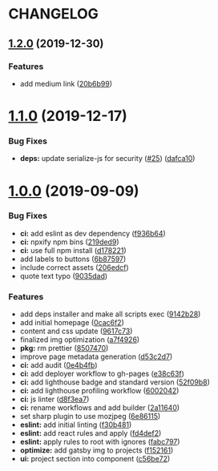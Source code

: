 # CHANGELOG
## [1.2.0](https://github.com/D-Nice/solinfra-homepage/compare/v1.1.0...v1.2.0) (2019-12-30)


### Features

* add medium link ([20b6b99](https://github.com/D-Nice/solinfra-homepage/commit/20b6b99db99fd1a60a865973b4e0ed8d61d2d0d3))

# [1.1.0](https://github.com/D-Nice/solinfra-homepage/compare/v1.0.0...v1.1.0) (2019-12-17)


### Bug Fixes

* **deps:** update serialize-js for security ([#25](https://github.com/D-Nice/solinfra-homepage/issues/25)) ([dafca10](https://github.com/D-Nice/solinfra-homepage/commit/dafca105f52985ec77b3dc85fe36d260d92a2a0e))



# [1.0.0](https://github.com/D-Nice/solinfra-homepage/compare/0cac6f24d7901eb4783e47f0acdc9fa4be3dac3b...v1.0.0) (2019-09-09)


### Bug Fixes

* **ci:** add eslint as dev dependency ([f936b64](https://github.com/D-Nice/solinfra-homepage/commit/f936b649868e927bf9cdc46f27965c202662b57b))
* **ci:** npxify npm bins ([219ded9](https://github.com/D-Nice/solinfra-homepage/commit/219ded92f5ca6923078ac4036fe9a26628edac58))
* **ci:** use full npm install ([d178221](https://github.com/D-Nice/solinfra-homepage/commit/d17822199d867ce3a4b32b15878741fe4352a83b))
* add labels to buttons ([6b87597](https://github.com/D-Nice/solinfra-homepage/commit/6b875979e4ce2f85dc18905f85260419b451c849))
* include correct assets ([206edcf](https://github.com/D-Nice/solinfra-homepage/commit/206edcfb041afb715f303c7ca4b5afb1f4111a8c))
* quote text typo ([9035dad](https://github.com/D-Nice/solinfra-homepage/commit/9035dad1f002185d66f64438bee7a4280bd40b29))


### Features

* add deps installer and make all scripts exec ([9142b28](https://github.com/D-Nice/solinfra-homepage/commit/9142b284d5b4b4eff82f8bee7114ec5cf44a5615))
* add initial homepage ([0cac6f2](https://github.com/D-Nice/solinfra-homepage/commit/0cac6f24d7901eb4783e47f0acdc9fa4be3dac3b))
* content and css update ([9617c73](https://github.com/D-Nice/solinfra-homepage/commit/9617c73d680109f59b88b26ae07c09dd647e499b))
* finalized img optimization ([a7f4926](https://github.com/D-Nice/solinfra-homepage/commit/a7f4926ac66a756b89ec2deff29ccb069011baeb))
* **pkg:** rm prettier ([8507470](https://github.com/D-Nice/solinfra-homepage/commit/8507470b586686bb15e9b066fef7606f366c5782))
* improve page metadata generation ([d53c2d7](https://github.com/D-Nice/solinfra-homepage/commit/d53c2d7b037f59923cd46d572ffdc18d86c61ea5))
* **ci:** add audit ([0e4b4fb](https://github.com/D-Nice/solinfra-homepage/commit/0e4b4fb4e71b654d6669ff52605aec254dbbd7e2))
* **ci:** add deployer workflow to gh-pages ([e38c63f](https://github.com/D-Nice/solinfra-homepage/commit/e38c63f0e1a780cf80d8c04720ed18c3dfc1ac53))
* **ci:** add lighthouse badge and standard version ([52f09b8](https://github.com/D-Nice/solinfra-homepage/commit/52f09b8d7b6de804f18c9befe41b7b8c7a3c972f))
* **ci:** add lighthouse profiling workflow ([6002042](https://github.com/D-Nice/solinfra-homepage/commit/60020427d8957933d579664555f81bb5f9d96480))
* **ci:** js linter ([d8f3ea7](https://github.com/D-Nice/solinfra-homepage/commit/d8f3ea7384412ab551a1c021fa8569e010e2c1a7))
* **ci:** rename workflows and add builder ([2a11640](https://github.com/D-Nice/solinfra-homepage/commit/2a116405e2a18503e237fc05e5afa4340437a15c))
* set sharp plugin to use mozjpeg ([6e86115](https://github.com/D-Nice/solinfra-homepage/commit/6e8611540b41b308699d6e4dd50f958e9c18af60))
* **eslint:** add initial linting ([f30b481](https://github.com/D-Nice/solinfra-homepage/commit/f30b48192b3370f873f0fe0484b8538ec2d4232d))
* **eslint:** add react rules and apply ([fd4def2](https://github.com/D-Nice/solinfra-homepage/commit/fd4def277261a1b02c5738cda9425f5943812b4f))
* **eslint:** apply rules to root with ignores ([fabc797](https://github.com/D-Nice/solinfra-homepage/commit/fabc797590cab018358838e0512565419b900a6c))
* **optimize:** add gatsby img to projects ([f152161](https://github.com/D-Nice/solinfra-homepage/commit/f1521618c06a436dc70827acee80d6e0a1715086))
* **ui:** project section into component ([c56be72](https://github.com/D-Nice/solinfra-homepage/commit/c56be729f09a7dee5428c4286b4e444bc1818fd7))
